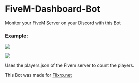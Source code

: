 # FiveM-Dashboard-Bot
Monitor your FiveM Server on your Discord with this Bot

### Example:

![](https://i.imgur.com/iGaMvXm.png)

![](https://i.imgur.com/RRhiyPc.png)

Uses the players.json of the Fivem server to count the players.

This Bot was made for [Flixrp.net](https://www.flixrp.net/)
